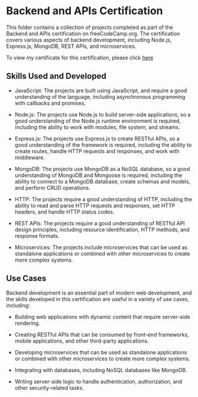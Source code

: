 # Backend and APIs Certification

This folder contains a collection of projects completed as part of the Backend and APIs certification on freeCodeCamp.org. The certification covers various aspects of backend development, including Node.js, Express.js, MongoDB, REST APIs, and microservices.

To view my certificate for this certification, please click [here](https://freecodecamp.org/certification/noastonge/back-end-development-and-apis)

## Skills Used and Developed

- JavaScript: The projects are built using JavaScript, and require a good understanding of the language, including asynchronous programming with callbacks and promises.

- Node.js: The projects use Node.js to build server-side applications, so a good understanding of the Node.js runtime environment is required, including the ability to work with modules, file system, and streams.

- Express.js: The projects use Express.js to create RESTful APIs, so a good understanding of the framework is required, including the ability to create routes, handle HTTP requests and responses, and work with middleware.

- MongoDB: The projects use MongoDB as a NoSQL database, so a good understanding of MongoDB and Mongoose is required, including the ability to connect to a MongoDB database, create schemas and models, and perform CRUD operations.

- HTTP: The projects require a good understanding of HTTP, including the ability to read and parse HTTP requests and responses, set HTTP headers, and handle HTTP status codes.

- REST APIs: The projects require a good understanding of RESTful API design principles, including resource identification, HTTP methods, and response formats.

- Microservices: The projects include microservices that can be used as standalone applications or combined with other microservices to create more complex systems.

## Use Cases

Backend development is an essential part of modern web development, and the skills developed in this certification are useful in a variety of use cases, including:

- Building web applications with dynamic content that require server-side rendering.

- Creating RESTful APIs that can be consumed by front-end frameworks, mobile applications, and other third-party applications.

- Developing microservices that can be used as standalone applications or combined with other microservices to create more complex systems.

- Integrating with databases, including NoSQL databases like MongoDB.

- Writing server-side logic to handle authentication, authorization, and other security-related tasks.
